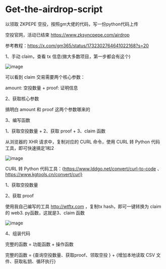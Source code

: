 # Get-the-airdrop-script
以领取 ZKPEPE 空投，按照gm大佬的代码，写一份python代码上传

空投官网，活动已结束  https://www.zksyncpepe.com/airdrop

参考教程：https://x.com/gm365/status/1732302764641022168?s=20


1、手动 claim，查看 tx 信息(做大多数项目，第一步都会有这个)

![image](https://github.com/xyyz12/Get-the-airdrop-script/assets/91812763/ee282a12-e0e0-478d-9206-225147577f31)

可以看到 claim 交易需要两个核心参数：

 amount: 空投数量   +    proof: 证明信息
  
2、获取核心参数

搞明白 amount 和 proof  这两个参数哪来的

3、编写函数

1、获取空投数量    +    2、获取 proof   +    3、claim 函数

从浏览器的 XHR 请求中，复制对应的 CURL 命令，使用 CURL 转 Python 代码工具，即可快速搞定1和2

![image](https://github.com/xyyz12/Get-the-airdrop-script/assets/91812763/d1726d25-c3c5-4fa4-a25e-f04e33b5a014)

 CURL 转 Python 代码工具：{https://www.lddgo.net/convert/curl-to-code 、 https://www.kgtools.cn/convert/curl} 

1、获取空投数量

2、获取 proof

使用我自己编写的工具 http://wtftx.com       ，复制tx hash，即可一键转换为 claim 的 web3. py函数，这就是3、claim 函数

![image](https://github.com/xyyz12/Get-the-airdrop-script/assets/91812763/3273d05e-414d-4f40-ac81-92644b18830b)




4、组装代码

完整的函数 = 功能函数 +  操作函数

完整的函数 = {查询空投数量、获取proof、领取空投 }  +   {增加本地读取 CSV 文件、获取私钥、循环执行} 

